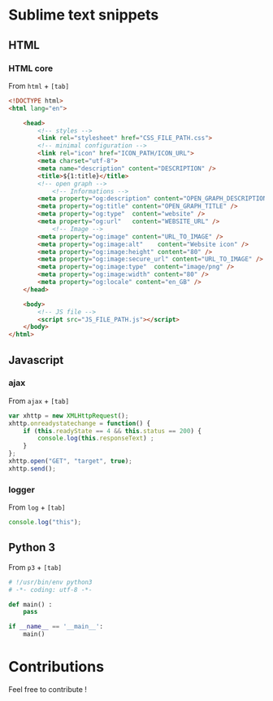 # Sublime text snippets

## HTML

### HTML core
From `html` + `[tab]`
```html
<!DOCTYPE html>
<html lang="en">

    <head>
        <!-- styles -->
        <link rel="stylesheet" href="CSS_FILE_PATH.css">
        <!-- minimal configuration -->
        <link rel="icon" href="ICON_PATH/ICON_URL">
        <meta charset="utf-8">
        <meta name="description" content="DESCRIPTION" />
        <title>${1:title}</title>
        <!-- open graph -->
            <!-- Informations -->
        <meta property="og:description" content="OPEN_GRAPH_DESCRIPTION" />
        <meta property="og:title" content="OPEN_GRAPH_TITLE" />
        <meta property="og:type"  content="website" />
        <meta property="og:url"   content="WEBSITE_URL" />
            <!-- Image -->
        <meta property="og:image" content="URL_TO_IMAGE" />
        <meta property="og:image:alt"    content="Website icon" />
        <meta property="og:image:height" content="80" />
        <meta property="og:image:secure_url" content="URL_TO_IMAGE" />
        <meta property="og:image:type"  content="image/png" />
        <meta property="og:image:width" content="80" />
        <meta property="og:locale" content="en_GB" />
    </head>

    <body>
        <!-- JS file -->
        <script src="JS_FILE_PATH.js"></script>
    </body>
</html>
```



## Javascript

### ajax
From `ajax` + `[tab]`
```javascript
var xhttp = new XMLHttpRequest();
xhttp.onreadystatechange = function() {
    if (this.readyState == 4 && this.status == 200) {
        console.log(this.responseText) ;
    }
};
xhttp.open("GET", "target", true);
xhttp.send();
```

### logger
From `log` + `[tab]`
```javascript
console.log("this");
```

## Python 3
From `p3` + `[tab]`
```python
# !/usr/bin/env python3
# -*- coding: utf-8 -*-

def main() :
    pass

if __name__ == '__main__':
    main()
```


# Contributions

Feel free to contribute ! 
